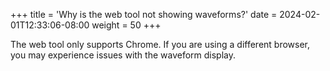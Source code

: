 +++
title = 'Why is the web tool not showing waveforms?'
date = 2024-02-01T12:33:06-08:00
weight = 50
+++


The web tool only supports Chrome. If you are using a different browser, you may experience issues with the waveform display. 